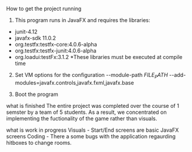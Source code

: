How to get the project running
1. This program runs in JavaFX and requires the libraries:
- junit-4.12
- javafx-sdk 11.0.2
- org.testfx:testfx-core:4.0.6-alpha
- org.testfx:testfx-junit:4.0.6-alpha
- org.loadui:testFx:3.1.2
*These libraries must be executed at compile time

2. Set VM options for the configuration
--module-path $FILE_PATH$ --add-modules=javafx.controls,javafx.fxml,javafx.base  

3. Boot the program
 
what is finished
The entire project was completed over the course of 1 semster by a team of 5 students. As a result, 
we concentrated on implementing the fuctionality of the game rather than visuals. 

 
what is work in progress
Visuals - Start/End screens are basic JavaFX screens
Coding - There a some bugs with the application regaurding hitboxes to change rooms.

